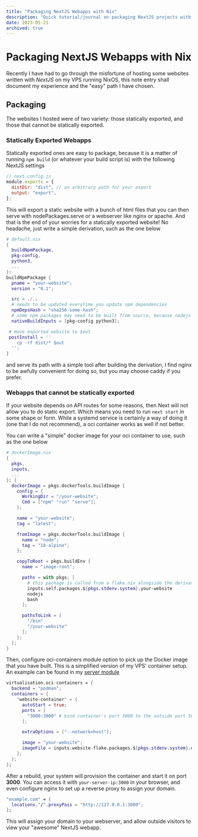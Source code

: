 ```yaml
---
title: "Packaging NextJS Webapps with Nix"
description: "Quick tutorial/journal on packaging NextJS projects with Nix"
date: 2023-05-21
archived: true
---
```


# Packaging NextJS Webapps with Nix

Recently I have had to go through the misfortune of hosting some websites
written with _NextJS_ on my VPS running NixOS, this note entry shall document my
experience and the "easy" path I have chosen.

## Packaging

The websites I hosted were of two variety: those statically exported, and those
that cannot be statically exported.

### Statically Exported Webapps

Statically exported ones are easy to package, because it is a matter of running
`npm build` (or whatever your build script is) with the following NextJS
settings

```js
// next.config.js
module.exports = {
  distDir: "dist", // an arbitrary path for your export
  output: "export",
};
```

This will export a static website with a bunch of html files that you can then
serve with nodePackages.serve or a webserver like nginx or apache. And that is
the end of your worries for a statically exported website! No headache, just
write a simple derivation, such as the one below

```nix
# default.nix
{
  buildNpmPackage,
  pkg-config,
  python3,
  ...
}:
buildNpmPackage {
  pname = "your-website";
  version = "0.1";

  src = ./.;
  # needs to be updated everytime you update npm dependencies
  npmDepsHash = "sha256-some-hash";
  # some npm packages may need to be built from source, because nodejs is a *terrible* ecosystem
  nativeBuildInputs = [pkg-config python3];

 # move exported website to $out
 postInstall = ''
    cp -rf dist/* $out
  '';
}
```

and serve its path with a simple tool after building the derivation, I find
nginx to be awfully convenient for doing so, but you may choose caddy if you
prefer.

### Webapps that cannot be statically exported

If your website depends on API routes for some reasons, then Next will not allow
you to do static export. Which means you need to run `next start` in some shape
or form. While a systemd service is certainly a way of doing it (one that I do
not recommend), a oci container works as well if not better.

You can write a "simple" docker image for your oci container to use, such as the
one below

```nix
# dockerImage.nix
{
  pkgs,
  inputs,
  ...
}: {
  dockerImage = pkgs.dockerTools.buildImage {
    config = {
      WorkingDir = "/your-website";
      Cmd = ["npm" "run" "serve"];
    };

    name = "your-website";
    tag = "latest";

    fromImage = pkgs.dockerTools.buildImage {
      name = "node";
      tag = "18-alpine";
    };

    copyToRoot = pkgs.buildEnv {
      name = "image-root";

      paths = with pkgs; [
        # this package is called from a flake.nix alongside the derivation for the website
        inputs.self.packages.${pkgs.stdenv.system}.your-website
        nodejs
        bash
      ];

      pathsToLink = [
        "/bin"
        "/your-website"
      ];
    };
  };
}
```

Then, configure oci-containers module option to pick up the Docker image that
you have built. This is a simplified version of my VPS' container setup. An
example can be found in my
[server module](https://github.com/NotAShelf/nyx/blob/a9e129663ac91302f2fd935351a71cbbd2832f64/modules/core/roles/server/system/services/mkm.nix)

```nix
virtualisation.oci-containers = {
  backend = "podman";
  containers = {
    "website-container" = {
      autoStart = true;
      ports = [
        "3000:3000" # bind container's port 3000 to the outside port 3000 for NextJS
      ];

      extraOptions = ["--network=host"];

      image = "your-website";
      imageFile = inputs.website-flake.packages.${pkgs.stdenv.system}.dockerImage;
    };
  };
};
```

After a rebuild, your system will provision the container and start it on port
**3000**. You can access it with `your-server-ip:3000` in your browser, and even
configure nginx to set up a reverse proxy to assign your domain.

```nix
"example.com" = {
  locations."/".proxyPass = "http://127.0.0.1:3000";
};
```

This will assign your domain to your webserver, and allow outside visitors to
view your "awesome" NextJS webapp.
